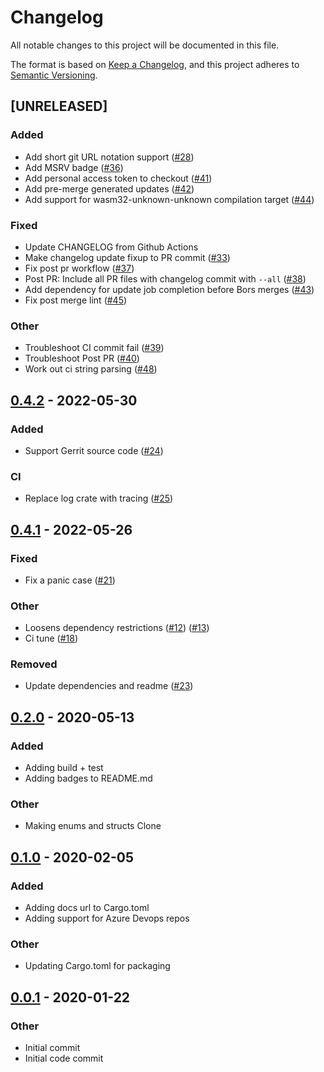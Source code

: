# Changelog

All notable changes to this project will be documented in this file.

The format is based on [Keep a Changelog](https://keepachangelog.com/en/1.0.0/),
and this project adheres to [Semantic Versioning](https://semver.org/spec/v2.0.0.html).

## [UNRELEASED]

### Added

- Add short git URL notation support ([#28](https://github.com/tjtelan/git-url-parse-rs/issues/28))
- Add MSRV badge ([#36](https://github.com/tjtelan/git-url-parse-rs/issues/36))
- Add personal access token to checkout ([#41](https://github.com/tjtelan/git-url-parse-rs/issues/41))
- Add pre-merge generated updates ([#42](https://github.com/tjtelan/git-url-parse-rs/issues/42))
- Add support for wasm32-unknown-unknown compilation target ([#44](https://github.com/tjtelan/git-url-parse-rs/issues/44))

### Fixed

- Update CHANGELOG from Github Actions
- Make changelog update fixup to PR commit ([#33](https://github.com/tjtelan/git-url-parse-rs/issues/33))
- Fix post pr workflow ([#37](https://github.com/tjtelan/git-url-parse-rs/issues/37))
- Post PR: Include all PR files with changelog commit with `--all` ([#38](https://github.com/tjtelan/git-url-parse-rs/issues/38))
- Add dependency for update job completion before Bors merges ([#43](https://github.com/tjtelan/git-url-parse-rs/issues/43))
- Fix post merge lint ([#45](https://github.com/tjtelan/git-url-parse-rs/issues/45))

### Other

- Troubleshoot CI commit fail ([#39](https://github.com/tjtelan/git-url-parse-rs/issues/39))
- Troubleshoot Post PR ([#40](https://github.com/tjtelan/git-url-parse-rs/issues/40))
- Work out ci string parsing ([#48](https://github.com/tjtelan/git-url-parse-rs/issues/48))

## [0.4.2](https://github.com/tjtelan/git-url-parse-rs/tree/v0.4.2) - 2022-05-30

### Added

- Support Gerrit source code ([#24](https://github.com/tjtelan/git-url-parse-rs/issues/24))

### CI

- Replace log crate with tracing ([#25](https://github.com/tjtelan/git-url-parse-rs/issues/25))

## [0.4.1](https://github.com/tjtelan/git-url-parse-rs/tree/v0.4.1) - 2022-05-26

### Fixed

- Fix a panic case ([#21](https://github.com/tjtelan/git-url-parse-rs/issues/21))

### Other

- Loosens dependency restrictions ([#12](https://github.com/tjtelan/git-url-parse-rs/issues/12)) ([#13](https://github.com/tjtelan/git-url-parse-rs/issues/13))
- Ci tune ([#18](https://github.com/tjtelan/git-url-parse-rs/issues/18))

### Removed

- Update dependencies and readme ([#23](https://github.com/tjtelan/git-url-parse-rs/issues/23))

## [0.2.0](https://github.com/tjtelan/git-url-parse-rs/tree/v0.2.0) - 2020-05-13

### Added

- Adding build + test
- Adding badges to README.md

### Other

- Making enums and structs Clone

## [0.1.0](https://github.com/tjtelan/git-url-parse-rs/tree/v0.1.0) - 2020-02-05

### Added

- Adding docs url to Cargo.toml
- Adding support for Azure Devops repos

### Other

- Updating Cargo.toml for packaging

## [0.0.1](https://github.com/tjtelan/git-url-parse-rs/tree/v0.0.1) - 2020-01-22

### Other

- Initial commit
- Initial code commit

<!-- generated by git-cliff -->
